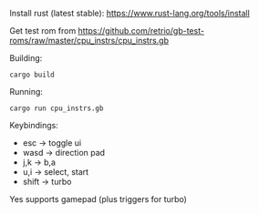 Install rust (latest stable): https://www.rust-lang.org/tools/install  

Get test rom from https://github.com/retrio/gb-test-roms/raw/master/cpu_instrs/cpu_instrs.gb

Building:

```shell
cargo build
```

Running:  
```shell
cargo run cpu_instrs.gb
```

Keybindings:
- esc -> toggle ui
- wasd -> direction pad
- j,k -> b,a
- u,i -> select, start
- shift -> turbo

Yes supports gamepad (plus triggers for turbo)